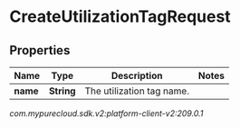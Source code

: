 # CreateUtilizationTagRequest


## Properties

| Name | Type | Description | Notes |
| ------------ | ------------- | ------------- | ------------- |
| **name** | **String** | The utilization tag name. |  |




_com.mypurecloud.sdk.v2:platform-client-v2:209.0.1_
